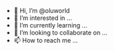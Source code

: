- 👋 Hi, I’m @oluworld
- 👀 I’m interested in ...
- 🌱 I’m currently learning ...
- 💞️ I’m looking to collaborate on ...
- 📫 How to reach me ...

<!---
oluworld/oluworld is a ✨ special ✨ repository because its `README.md` (this file) appears on your GitHub profile.
You can click the Preview link to take a look at your changes.
--->
